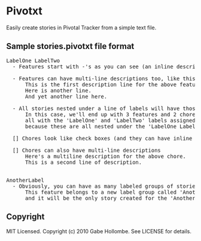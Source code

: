 # Pivotxt

Easily create stories in Pivotal Tracker from a simple text file.

## Sample stories.pivotxt file format
<pre>
LabelOne LabelTwo
  - Features start with -'s as you can see (an inline description for this feature would go here)

  - Features can have multi-line descriptions too, like this one
      This is the first description line for the above feature.
      Here is another line.
      And yet another line here.

  - All stories nested under a line of labels will have those labels applied to them.
      In this case, we'll end up with 3 features and 2 chores, 
      all with the 'LabelOne' and 'LabelTwo' labels assigned to them
      because these are all nested under the 'LabelOne LabelTwo' line above.

  [] Chores look like check boxes (and they can have inline descriptions too)

  [] Chores can also have multi-line descriptions
      Here's a multiline description for the above chore.
      This is a second line of description.


AnotherLabel
  - Obviously, you can have as many labeled groups of stories as you want.
      This feature belongs to a new label group called 'AnotherLabel' 
      and it will be the only story created for the 'AnotherLabel' label.
</pre>

## Copyright

MIT Licensed.  Copyright (c) 2010 Gabe Hollombe. See LICENSE for details.
